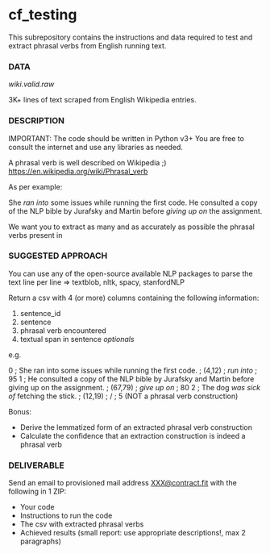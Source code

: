 # cf_testing

This subrepository contains the instructions and data required to test and extract phrasal verbs from English running text. 

### DATA ###

*wiki.valid.raw* 

3K+ lines of text scraped from English Wikipedia entries. 

### DESCRIPTION ###

IMPORTANT: The code should be written in Python v3+
You are free to consult the internet and use any libraries as needed. 

A phrasal verb is well described on Wikipedia ;) 
https://en.wikipedia.org/wiki/Phrasal_verb

As per example: 

She *ran into* some issues while running the first code. 
He consulted a copy of the NLP bible by Jurafsky and Martin before *giving up on* the assignment.

We want you to extract as many and as accurately as possible the phrasal verbs present in 


### SUGGESTED APPROACH ###

You can use any of the open-source available NLP packages to parse the text line per line
=> textblob, nltk, spacy, stanfordNLP 

Return a csv with 4 (or more) columns containing the following information: 

1. sentence_id
2. sentence
3. phrasal verb encountered
4. textual span in sentence
*optionals*

e.g. 

0   ;   She ran into some issues while running the first code.     ;     (4,12)  ;   *run into*  ;   95
1   ;   He consulted a copy of the NLP bible by Jurafsky and Martin before giving up on the assignment.     ;     (67,79)  ;   *give up on*  ;   80
2   ;   The dog *was sick of* fetching the stick.    ;   (12,19)    ;   /   ;   5 (NOT a phrasal verb construction)


Bonus: 
* Derive the lemmatized form of an extracted phrasal verb construction
* Calculate the confidence that an extraction construction is indeed a phrasal verb


### DELIVERABLE ###

Send an email to provisioned mail address XXX@contract.fit with the following in 1 ZIP:

* Your code
* Instructions to run the code
* The csv with extracted phrasal verbs
* Achieved results (small report: use appropriate descriptions!, max 2 paragraphs)